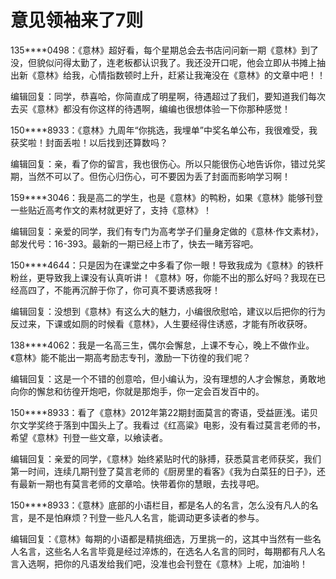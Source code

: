 # 意见领袖来了7则

135****0498：《意林》超好看，每个星期总会去书店问问新一期《意林》到了没，但貌似问得太勤了，连老板都认识我了。我还没开口呢，他会立即从书摊上抽出新《意林》给我，心情指数顿时上升，赶紧让我淹没在《意林》的文章中吧！！

编辑回复：同学，恭喜哈，你简直成了明星啊，待遇超过了我们，要知道我们每次去买《意林》都没有你这样的待遇啊，编编也很想体验一下你那种感觉！

150****8933：《意林》九周年“你挑选，我埋单”中奖名单公布，我很难受，我获奖啦！封面丢啦！以后找到还算数吗？

编辑回复：亲，看了你的留言，我也很伤心。所以只能很伤心地告诉你，错过兑奖期，当然不可以了。但伤心归伤心，可不要因为丢了封面而影响学习啊！

159****3046：我是高二的学生，也是《意林》的鸭粉，如果《意林》能够刊登一些贴近高考作文的素材就更好了，支持《意林》！

编辑回复：亲爱的同学，我们有专门为高考学子们量身定做的《意林·作文素材》，邮发代号：16-393。最新的一期已经上市了，快去一睹芳容吧。

150****4644：只是因为在课堂之中多看了你一眼！导致我成为《意林》的铁杆粉丝，更导致我上课没有认真听讲！《意林》呀，你能不出的那么好吗？我现在已经高四了，不能再沉醉于你了，你可真不要诱惑我呀！

编辑回复：没想到《意林》有这么大的魅力，小编很欣慰哈，建议以后把你的行为反过来，下课或如厕的时候看《意林》，人生要经得住诱惑，才能有所收获呀。

138****4062：我是一名高三生，偶尔会懈怠，上课不专心，晚上不做作业。《意林》能不能出一期高考励志专刊，激励一下彷徨的我们呢？

编辑回复：这是一个不错的创意哈，但小编认为，没有理想的人才会懈怠，勇敢地向你的懈怠和彷徨开炮吧，你就是那炮手，你一定会百发百中的。

150****8933：看了《意林》2012年第22期封面莫言的寄语，受益匪浅。诺贝尔文学奖终于落到中国头上了。我看过《红高粱》电影，没有看过莫言老师的书，希望《意林》刊登一些文章，以飨读者。

编辑回复：亲爱的同学，《意林》始终紧贴时代的脉搏，获悉莫言老师获奖，我们第一时间，连续几期刊登了莫言老师的《厨房里的看客》《我为白菜狂的日子》，还有最新一期也有莫言老师的文章哈。快带着你的慧眼，去找寻吧。

150****8933：《意林》底部的小语栏目，都是名人的名言，怎么没有凡人的名言，是不是怕麻烦？刊登一些凡人名言，能调动更多读者的参与。

编辑回复：《意林》每期的小语都是精挑细选，万里挑一的，这其中当然有一些名人名言，这些名人名言毕竟是经过淬炼的，在选名人名言的同时，每期都有凡人名言入选啊，把你的凡语发给我们吧，没准也会刊登在《意林》上呢，加油哟！